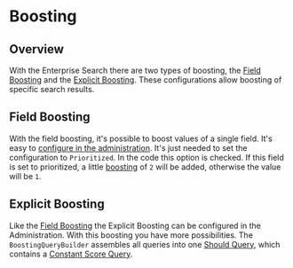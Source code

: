 # Boosting

## Overview

With the Enterprise Search there are two types of boosting, the [Field Boosting](boosting.md#field-boosting) and the [Explicit Boosting](boosting.md#explicit-boosting). These configurations allow boosting of specific search results.

## Field Boosting

With the field boosting, it's possible to boost values of a single field. It's easy to [configure in the administration](https://docs.shopware.com/en/shopware-6-en/enterprise-extensions/enterprise-search#searchable-information). It's just needed to set the configuration to `Prioritized`. In the code this option is checked. If this field is set to prioritized, a little [boosting](https://www.elastic.co/guide/en/elasticsearch/reference/6.8/mapping-boost.html) of `2` will be added, otherwise the value will be `1`.

## Explicit Boosting

Like the [Field Boosting](boosting.md#field-boosting) the Explicit Boosting can be configured in the Administration. With this boosting you have more possibilities. The `BoostingQueryBuilder` assembles all queries into one [Should Query](https://www.elastic.co/guide/en/elasticsearch/reference/current/query-dsl-bool-query.html#query-dsl-bool-query), which contains a [Constant Score Query](https://www.elastic.co/guide/en/elasticsearch/reference/6.8/query-dsl-constant-score-query.html).
